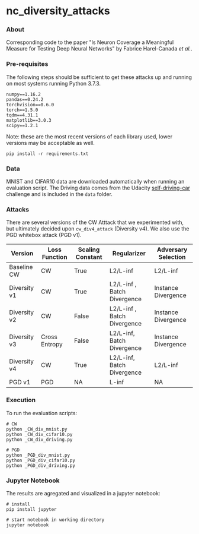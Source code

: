 # nc_diversity_attacks

### About
Corresponding code to the paper "Is Neuron Coverage a Meaningful Measure for Testing Deep Neural Networks" by Fabrice Harel-Canada *et al.*.

### Pre-requisites
The following steps should be sufficient to get these attacks up and running on most systems running Python 3.7.3.

```
numpy==1.16.2
pandas==0.24.2
torchvision==0.6.0
torch==1.5.0
tqdm==4.31.1
matplotlib==3.0.3
scipy==1.2.1
```
Note: these are the most recent versions of each library used, lower versions may be acceptable as well. 

```
pip install -r requirements.txt
```

### Data
MNIST and CIFAR10 data are downloaded automatically when running an evaluation script. The Driving data comes from the Udacity [self-driving-car](https://github.com/udacity/self-driving-car) challenge and is included in the `data` folder. 

### Attacks
There are several versions of the CW Atttack that we experimented with, but ultimately decided upon `cw_div4_attack` (Diversity v4). We also use the PGD whitebox attack (PGD v1).

| Version | Loss Function | Scaling Constant | Regularizer | Adversary Selection |
| - | - | - | - | - |
|  Baseline CW | CW |  True | L2/L-inf |  L2/L-inf |
|  Diversity v1 | CW |  True | L2/L-inf , Batch Divergence | Instance Divergence |
|  Diversity v2 | CW |  False | L2/L-inf , Batch Divergence | Instance Divergence |
|  Diversity v3 | Cross Entropy |  False | L2/L-inf, Batch Divergence | Instance Divergence |
|  Diversity v4 | CW |  True | L2/L-inf, Batch Divergence | L2/L-inf |
|  PGD v1       | PGD | NA | L-inf | NA |

### Execution
To run the evaluation scripts:
```
# CW
python _CW_div_mnist.py
python _CW_div_cifar10.py
python _CW_div_driving.py

# PGD
python _PGD_div_mnist.py
python _PGD_div_cifar10.py
python _PGD_div_driving.py
```

### Jupyter Notebook
The results are agregated and visualized in a jupyter notebook:
```
# install
pip install jupyter

# start notebook in working directory
jupyter notebook
```